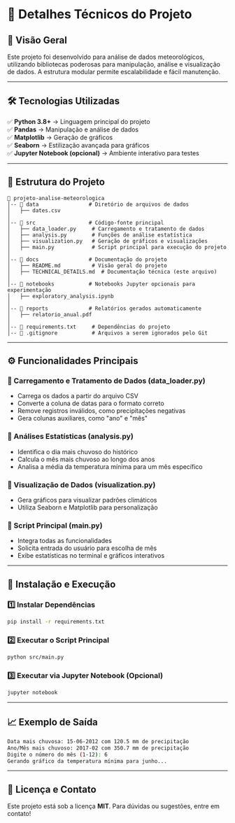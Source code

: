 # 📘 Detalhes Técnicos do Projeto

## 📌 Visão Geral
Este projeto foi desenvolvido para análise de dados meteorológicos, utilizando bibliotecas poderosas para manipulação, análise e visualização de dados. A estrutura modular permite escalabilidade e fácil manutenção.

---

## 🛠 Tecnologias Utilizadas

✅ **Python 3.8+** → Linguagem principal do projeto  
✅ **Pandas** → Manipulação e análise de dados  
✅ **Matplotlib** → Geração de gráficos  
✅ **Seaborn** → Estilização avançada para gráficos  
✅ **Jupyter Notebook (opcional)** → Ambiente interativo para testes  

---

## 📂 Estrutura do Projeto

```
📂 projeto-analise-meteorologica
│-- 📂 data                # Diretório de arquivos de dados
│   ├── dates.csv
│
│-- 📂 src                 # Código-fonte principal
│   ├── data_loader.py     # Carregamento e tratamento de dados
│   ├── analysis.py        # Funções de análise estatística
│   ├── visualization.py   # Geração de gráficos e visualizações
│   ├── main.py            # Script principal para execução do projeto
│
│-- 📂 docs                # Documentação do projeto
│   ├── README.md          # Visão geral do projeto
│   ├── TECHNICAL_DETAILS.md  # Documentação técnica (este arquivo)
│
│-- 📂 notebooks           # Notebooks Jupyter opcionais para experimentação
│   ├── exploratory_analysis.ipynb
│
│-- 📂 reports             # Relatórios gerados automaticamente
│   ├── relatorio_anual.pdf
│
│-- 📄 requirements.txt     # Dependências do projeto
│-- 📄 .gitignore           # Arquivos a serem ignorados pelo Git
```

---

## ⚙️ Funcionalidades Principais

### 🔹 Carregamento e Tratamento de Dados (**data_loader.py**)
- Carrega os dados a partir do arquivo CSV
- Converte a coluna de datas para o formato correto
- Remove registros inválidos, como precipitações negativas
- Gera colunas auxiliares, como "ano" e "mês"

### 🔹 Análises Estatísticas (**analysis.py**)
- Identifica o dia mais chuvoso do histórico
- Calcula o mês mais chuvoso ao longo dos anos
- Analisa a média da temperatura mínima para um mês específico

### 🔹 Visualização de Dados (**visualization.py**)
- Gera gráficos para visualizar padrões climáticos
- Utiliza Seaborn e Matplotlib para personalização

### 🔹 Script Principal (**main.py**)
- Integra todas as funcionalidades
- Solicita entrada do usuário para escolha de mês
- Exibe estatísticas no terminal e gráficos interativos

---

## 🚀 Instalação e Execução

### 1️⃣ **Instalar Dependências**
```bash
pip install -r requirements.txt
```

### 2️⃣ **Executar o Script Principal**
```bash
python src/main.py
```

### 3️⃣ **Executar via Jupyter Notebook (Opcional)**
```bash
jupyter notebook
```

---

## 📈 Exemplo de Saída

```bash
Data mais chuvosa: 15-06-2012 com 120.5 mm de precipitação
Ano/Mês mais chuvoso: 2017-02 com 350.7 mm de precipitação
Digite o número do mês (1-12): 6
Gerando gráfico da temperatura mínima para junho...
```

---

## 📄 Licença e Contato

Este projeto está sob a licença **MIT**. Para dúvidas ou sugestões, entre em contato!  
